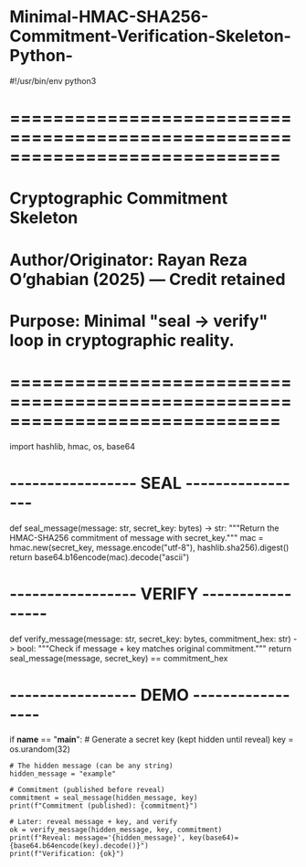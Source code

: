 # Minimal-HMAC-SHA256-Commitment-Verification-Skeleton-Python-


#!/usr/bin/env python3
# =============================================================================
#  Cryptographic Commitment Skeleton
#  Author/Originator: Rayan Reza O’ghabian (2025) — Credit retained
#  Purpose: Minimal "seal → verify" loop in cryptographic reality.
# =============================================================================

import hashlib, hmac, os, base64

# ----------------- SEAL -----------------
def seal_message(message: str, secret_key: bytes) -> str:
    """Return the HMAC-SHA256 commitment of message with secret_key."""
    mac = hmac.new(secret_key, message.encode("utf-8"), hashlib.sha256).digest()
    return base64.b16encode(mac).decode("ascii")

# ----------------- VERIFY -----------------
def verify_message(message: str, secret_key: bytes, commitment_hex: str) -> bool:
    """Check if message + key matches original commitment."""
    return seal_message(message, secret_key) == commitment_hex

# ----------------- DEMO -----------------
if __name__ == "__main__":
    # Generate a secret key (kept hidden until reveal)
    key = os.urandom(32)

    # The hidden message (can be any string)
    hidden_message = "example"

    # Commitment (published before reveal)
    commitment = seal_message(hidden_message, key)
    print(f"Commitment (published): {commitment}")

    # Later: reveal message + key, and verify
    ok = verify_message(hidden_message, key, commitment)
    print(f"Reveal: message='{hidden_message}', key(base64)={base64.b64encode(key).decode()}")
    print(f"Verification: {ok}")
